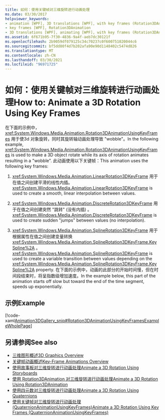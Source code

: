 ```yaml
---
title: 如何：使用关键帧对三维旋转进行动画处理
ms.date: 03/30/2017
helpviewer_keywords:
- animation [WPF], 3D translations [WPF], with key frames (Rotation3DAnimation)
- key frames [WPF], Rotation3DAnimation
- 3D translations [WPF], animating [WPF], with key frames (Rotation3DAnimation)
ms.assetid: 6f671b95-7f30-4836-9a4f-aeb7dc30121f
ms.openlocfilehash: 2b9059df079125c34c70237c0f600751020044c6
ms.sourcegitcommit: bf5dd80f4d7b202afa90e90d1148402c5474d826
ms.translationtype: MT
ms.contentlocale: zh-CN
ms.lasthandoff: 03/30/2021
ms.locfileid: "96971725"
---
```

# <a name="how-to-animate-a-3d-rotation-using-key-frames"></a><span data-ttu-id="0985a-102">如何：使用关键帧对三维旋转进行动画处理</span><span class="sxs-lookup"><span data-stu-id="0985a-102">How to: Animate a 3D Rotation Using Key Frames</span></span>
<span data-ttu-id="0985a-103">在下面的示例中， <xref:System.Windows.Media.Animation.Rotation3DAnimationUsingKeyFrames> 用于使3d 对象旋转，同时其旋转轴动画处理导致 "wobble"。</span><span class="sxs-lookup"><span data-stu-id="0985a-103">In the following example, <xref:System.Windows.Media.Animation.Rotation3DAnimationUsingKeyFrames> is used to make a 3D object rotate while its axis of rotation animates resulting in a "wobble".</span></span> <span data-ttu-id="0985a-104">此动画使用以下关键帧：</span><span class="sxs-lookup"><span data-stu-id="0985a-104">This animation uses the following key frames:</span></span>  
  
1. <span data-ttu-id="0985a-105"><xref:System.Windows.Media.Animation.LinearRotation3DKeyFrame> 用于在值之间创建平滑的线性内插。</span><span class="sxs-lookup"><span data-stu-id="0985a-105"><xref:System.Windows.Media.Animation.LinearRotation3DKeyFrame> is used to create a smooth, linear interpolation between values.</span></span>  
  
2. <span data-ttu-id="0985a-106"><xref:System.Windows.Media.Animation.DiscreteRotation3DKeyFrame> 用于在值之间创建突然 "跳转" (没有内插) 。</span><span class="sxs-lookup"><span data-stu-id="0985a-106"><xref:System.Windows.Media.Animation.DiscreteRotation3DKeyFrame> is used to create sudden "jumps" between values (no interpolation).</span></span>  
  
3. <span data-ttu-id="0985a-107"><xref:System.Windows.Media.Animation.SplineRotation3DKeyFrame> 用于根据属性在值之间创建变量转换 <xref:System.Windows.Media.Animation.SplineRotation3DKeyFrame.KeySpline%2A> 。</span><span class="sxs-lookup"><span data-stu-id="0985a-107"><xref:System.Windows.Media.Animation.SplineRotation3DKeyFrame> is used to create a variable transition between values depending on the <xref:System.Windows.Media.Animation.SplineRotation3DKeyFrame.KeySpline%2A> property.</span></span> <span data-ttu-id="0985a-108">在下面的示例中，动画的此部分的开始时间慢，但在时间段结束时，将呈指数级增加速度。</span><span class="sxs-lookup"><span data-stu-id="0985a-108">In the example below, this part of the animation starts off slow but toward the end of the time segment, speeds up exponentially.</span></span>  
  
## <a name="example"></a><span data-ttu-id="0985a-109">示例</span><span class="sxs-lookup"><span data-stu-id="0985a-109">Example</span></span>  
 [!code-xaml[Animation3DGallery_snip#Rotation3DAnimationUsingKeyFramesExampleWholePage](~/samples/snippets/csharp/VS_Snippets_Wpf/Animation3DGallery_snip/CS/Rotation3DAnimationUsingKeyFramesExample.xaml#rotation3danimationusingkeyframesexamplewholepage)]  
  
## <a name="see-also"></a><span data-ttu-id="0985a-110">另请参阅</span><span class="sxs-lookup"><span data-stu-id="0985a-110">See also</span></span>

- [<span data-ttu-id="0985a-111">三维图形概述</span><span class="sxs-lookup"><span data-stu-id="0985a-111">3D Graphics Overview</span></span>](3-d-graphics-overview.md)
- [<span data-ttu-id="0985a-112">关键帧动画概述</span><span class="sxs-lookup"><span data-stu-id="0985a-112">Key-Frame Animations Overview</span></span>](key-frame-animations-overview.md)
- [<span data-ttu-id="0985a-113">使用故事板对三维旋转进行动画处理</span><span class="sxs-lookup"><span data-stu-id="0985a-113">Animate a 3D Rotation Using Storyboards</span></span>](how-to-animate-a-3-d-rotation-using-storyboards.md)
- [<span data-ttu-id="0985a-114">使用 Rotation3DAnimation 对三维旋转进行动画处理</span><span class="sxs-lookup"><span data-stu-id="0985a-114">Animate a 3D Rotation Using Rotation3DAnimation</span></span>](how-to-animate-a-3-d-rotation-using-rotation3danimation.md)
- [<span data-ttu-id="0985a-115">使用四元数对三维旋转进行动画处理</span><span class="sxs-lookup"><span data-stu-id="0985a-115">Animate a 3D Rotation Using Quaternions</span></span>](how-to-animate-a-3-d-rotation-using-quaternions.md)
- [<span data-ttu-id="0985a-116">使用关键帧对三维旋转进行动画处理 (QuaternionAnimationUsingKeyFrames)</span><span class="sxs-lookup"><span data-stu-id="0985a-116">Animate a 3D Rotation Using Key Frames (QuaternionAnimationUsingKeyFrames)</span></span>](animate-a-3-d-rotation-quaternionanimationusingkeyframes.md)
